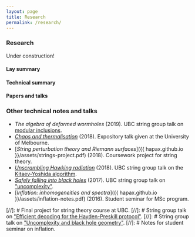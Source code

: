 ```yaml
---
layout: page
title: Research
permalink: /research/
---
```


### Research

Under construction!

#### Lay summary

#### Technical summary

#### Papers and talks

### Other technical notes and talks

- *The algebra of deformed wormholes* (2019). UBC string group talk on
[modular inclusions](https://arxiv.org/abs/1811.08900).
- [*Chaos and thermalisation*](assets/chaos.pdf)
  (2018). Expository talk given at the University of Melbourne.
- [*String perturbation theory and Riemann surfaces*]({{
hapax.github.io }}/assets/strings-project.pdf) (2018). Coursework
project for string theory.
- [*Unscrambling Hawking radiation*](assets/kitaev-yoshida.md)
  (2018). UBC string group talk on the [Kitaev-Yoshida algorithm](https://arxiv.org/abs/1710.03363).
- [*Safely falling into black holes*](assets/uncomplexity.md)
  (2017). UBC string group talk on ["uncomplexity"](https://arxiv.org/abs/1711.03125).
- [*Inflation: inhomogeneities and spectra*]({{ hapax.github.io
  }}/assets/inflation-notes.pdf) (2016). Student seminar for MSc program.

[//]: # Final project for string theory course at UBC.
[//]: # String group talk on ["Efficient decoding for the Hayden-Preskill protocol"](https://arxiv.org/abs/1710.03363).
[//]: # String group talk on ["Uncomplexity and black hole geometry"](https://arxiv.org/abs/1711.03125).
[//]: # Notes for student seminar on inflation.
